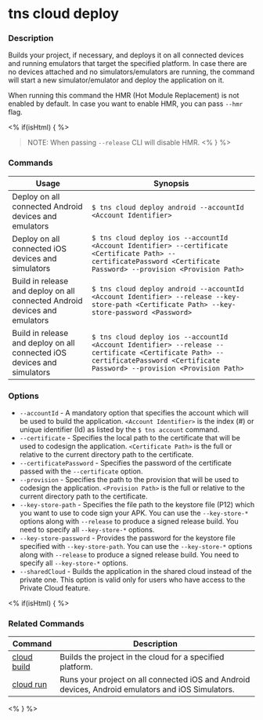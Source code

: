 # tns cloud deploy

### Description

Builds your project, if necessary, and deploys it on all connected devices and running emulators that target the specified platform. In case there are no devices attached and no simulators/emulators are running, the command will start a new simulator/emulator and deploy the application on it.

When running this command the HMR (Hot Module Replacement) is not enabled by default. In case you want to enable HMR, you can pass `--hmr` flag.

<% if(isHtml) { %>
> NOTE: When passing `--release` CLI will disable HMR.
<% } %>

### Commands

Usage | Synopsis
------|-------
Deploy on all connected Android devices and emulators | `$ tns cloud deploy android --accountId <Account Identifier>`
Deploy on all connected iOS devices and simulators | `$ tns cloud deploy ios --accountId <Account Identifier> --certificate <Certificate Path> --certificatePassword <Certificate Password> --provision <Provision Path>`
Build in release and deploy on all connected Android devices and emulators | `$ tns cloud deploy android --accountId <Account Identifier> --release --key-store-path <Certificate Path> --key-store-password <Password>`
Build in release and deploy on all connected iOS devices and simulators | `$ tns cloud deploy ios --accountId <Account Identifier> --release --certificate <Certificate Path> --certificatePassword <Certificate Password> --provision <Provision Path>`

### Options

* `--accountId` - A mandatory option that specifies the account which will be used to build the application. `<Account Identifier>` is the index (#) or unique identifier (Id) as listed by the `$ tns account` command.
* `--certificate` - Specifies the local path to the certificate that will be used to codesign the application. `<Certificate Path>` is the full or relative to the current directory path to the certificate.
* `--certificatePassword` - Specifies the password of the certificate passed with the `--certificate` option.
* `--provision` - Specifies the path to the provision that will be used to codesign the application. `<Provision Path>` is the full or relative to the current directory path to the certificate.
* `--key-store-path` - Specifies the file path to the keystore file (P12) which you want to use to code sign your APK. You can use the `--key-store-*` options along with `--release` to produce a signed release build. You need to specify all `--key-store-*` options.
* `--key-store-password` - Provides the password for the keystore file specified with `--key-store-path`. You can use the `--key-store-*` options along with `--release` to produce a signed release build. You need to specify all `--key-store-*` options.
* `--sharedCloud` - Builds the application in the shared cloud instead of the private one. This option is valid only for users who have access to the Private Cloud feature.

<% if(isHtml) { %>

### Related Commands

Command | Description
----------|----------
[cloud build](cloud-build.html) | Builds the project in the cloud for a specified platform.
[cloud run](cloud-run.html) | Runs your project on all connected iOS and Android devices, Android emulators and iOS Simulators.
<% } %>
